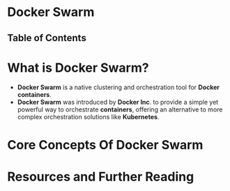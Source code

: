 # Docker Swarm

## Table of Contents

# What is Docker Swarm?

- **Docker Swarm** is a native clustering and orchestration tool for **Docker containers**.
- **Docker Swarm** was introduced by **Docker Inc**. to provide a simple yet powerful way to orchestrate **containers**, offering an alternative to more complex orchestration solutions like **Kubernetes**.

# Core Concepts Of Docker Swarm

# Resources and Further Reading
